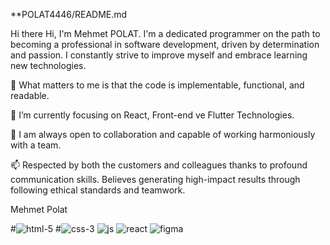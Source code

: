 **POLAT4446/README.md

Hi there
Hi, I'm Mehmet POLAT. I'm a dedicated programmer on the path to becoming a professional in software development, driven by determination and passion. I constantly strive to improve myself and embrace learning new technologies.

👀 What matters to me is that the code is implementable, functional, and readable.

🌱 I’m currently focusing on React, Front-end ve Flutter Technologies.

👯 I am always open to collaboration and capable of working harmoniously with a team.

📫 Respected by both the customers and colleagues thanks to profound communication skills. Believes generating high-impact results through following ethical standards and teamwork.

Mehmet Polat


#![html-5](https://github.com/mehmetpolat46/mehmetpolat46/assets/133255571/0fc09ddf-d592-4d47-9eb6-6b431b631d11)
#![css-3](https://github.com/mehmetpolat46/mehmetpolat46/assets/133255571/2877c3c4-55b2-4d34-ab40-f96507226cd4)
![js](https://github.com/mehmetpolat46/mehmetpolat46/assets/133255571/452a1032-620e-41c8-90fa-a652a06e4f6c)
![react](https://github.com/mehmetpolat46/mehmetpolat46/assets/133255571/7f8bd743-6a3d-4258-977a-1866e49e861c)
![figma](https://github.com/mehmetpolat46/mehmetpolat46/assets/133255571/23791d2b-23f0-4e6f-8588-7abc1439f5c8)
